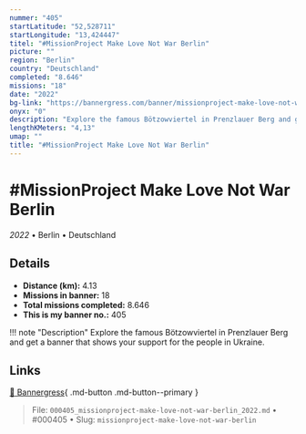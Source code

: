 ```yaml
---
nummer: "405"
startLatitude: "52,528711"
startLongitude: "13,424447"
titel: "#MissionProject Make Love Not War Berlin"
picture: ""
region: "Berlin"
country: "Deutschland"
completed: "8.646"
missions: "18"
date: "2022"
bg-link: "https://bannergress.com/banner/missionproject-make-love-not-war-berlin-d5d5"
onyx: "0"
description: "Explore the famous Bötzowviertel in Prenzlauer Berg and get a banner that shows your support for the people in Ukraine."
lengthKMeters: "4,13"
umap: ""
title: "#MissionProject Make Love Not War Berlin"
---
```

# #MissionProject Make Love Not War Berlin

*2022* • Berlin • Deutschland



## Details
- **Distance (km):** 4.13
- **Missions in banner:** 18
- **Total missions completed:** 8.646
- **This is my banner no.:** 405


!!! note "Description"
    Explore the famous Bötzowviertel in Prenzlauer Berg and get a banner that shows your support for the people in Ukraine.



## Links
[🔗 Bannergress](https://bannergress.com/banner/missionproject-make-love-not-war-berlin-d5d5){ .md-button .md-button--primary }



> File: `000405_missionproject-make-love-not-war-berlin_2022.md` • #000405 • Slug: `missionproject-make-love-not-war-berlin`
